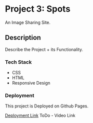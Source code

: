 # Project 3: Spots

An Image Sharing Site.

## Description

Describe the Project + its Functionality.

### Tech Stack

- CSS
- HTML
- Responsive Design

### Deployment

This project is Deployed on Github Pages.

[Deployment Link](https://twiztedps.github.io/se_project_spots/)
ToDo - Video Link
